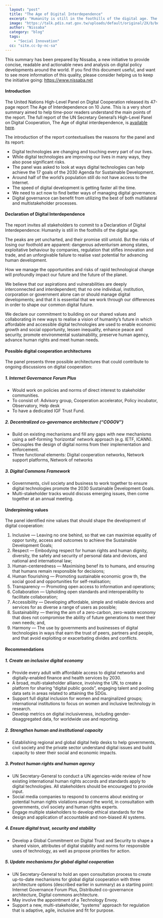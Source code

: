 ```yaml
---
  layout: "post"
  title: "The Age of Digital Interdependence"
  excerpt: "Humanity is still in the foothills of the digital age. The peaks are yet uncharted, and their promise still untold."
  image: "https://talk.pdis.nat.gov.tw/uploads/default/original/2X/b/bdb25714dbd3e9287ba64f5bea7ae75b3385edbf.jpeg"
  author: "Nissaba"
  category: "blog"
  tags: 
    - "Social Innovation"
  cc: "site.cc-by-nc-sa"
---
```



This summary has been prepared by Nissaba, a new initiative to provide concise, readable and actionable news and analysis on digital policy developments around the world. If you find this document useful, and want to see more information of this quality, please consider helping us to keep the initiative going: https://www.nissaba.net

#### Introduction

The United Nations High-Level Panel on Digital Cooperation released its 47-page report The Age of Interdependence on 10 June. This is a very short summary aimed to help time-poor readers understand the main points of the report. The full report of the UN Secretary General’s High-Level Panel on Digital Cooperation, The Age of digital interdependence, is [available here](https://digitalcooperation.org/wp-content/uploads/2019/06/digitalcooperation-report-for-web.pdf). 

The introduction of the report contextualises the reasons for the panel and its report:
* Digital technologies are changing and touching every part of our lives. 
* While digital technologies are improving our lives in many ways, they also pose significant risks. 
* The panel was asked to look at ways digital technologies can help achieve the 17 goals of the 2030 Agenda for Sustainable Development. 
* Around half of the world’s population still do not have access to the Internet. 
* The speed of digital development is getting faster all the time. 
* We need to act now to find better ways of managing digital governance.
* Digital governance can benefit from utilizing the best of both multilateral and multistakeholder processes. 

#### Declaration of Digital Interdependence 

The report invites all stakeholders to commit to a Declaration of Digital Interdependence: Humanity is still in the foothills of the digital age. 

The peaks are yet uncharted, and their promise still untold. But the risks of losing our foothold are apparent: dangerous adventurism among states, exploitative behaviour by companies, regulation that stifles innovation and trade, and an unforgivable failure to realise vast potential for advancing human development.

How we manage the opportunities and risks of rapid technological change will profoundly impact our future and the future of the planet.

We believe that our aspirations and vulnerabilities are deeply interconnected and interdependent; that no one individual, institution, corporation or government alone can or should manage digital developments; and that it is essential that we work through our differences in order to shape our common digital future. 

We declare our commitment to building on our shared values and collaborating in new ways to realise a vision of humanity’s future in which affordable and accessible digital technologies are used to enable economic growth and social opportunity, lessen inequality, enhance peace and security, promote environmental sustainability, preserve human agency, advance human rights and meet human needs. 

#### Possible digital cooperation architectures 

The panel presents three possible architectures that could contribute to ongoing discussions on digital cooperation: 

##### 1. Internet Governance Forum Plus
* Would work on policies and norms of direct interest to stakeholder communities. 
* To consist of: Advisory group, Cooperation accelerator, Policy incubator, Observatory, Help desk
* To have a dedicated IGF Trust Fund.

##### 2. Decentralized co-governance architecture (“COGOV”)
* Build on existing mechanisms and fill any gaps with new mechanisms using a self-forming ‘horizontal’ network approach (e.g. IETF, ICANN). 
* Decouples the design of digital norms from their implementation and enforcement. 
* Three functional elements: Digital cooperation networks, Network support platforms, Network of networks 

##### 3. Digital Commons Framework 
* Governments, civil society and business to work together to ensure digital technologies promote the 2030 Sustainable Development Goals.
* Multi-stakeholder tracks would discuss emerging issues, then come together at an annual meeting.

#### Underpinning values

The panel identified nine values that should shape the development of digital cooperation: 

1. Inclusive — Leaving no one behind, so that we can maximise equality of oppor tunity, access and outcomes to achieve the Sustainable Development Goals;
2. Respect — Embodying respect for human rights and human dignity, diversity, the safety and security of personal data and devices, and national and international law;
3. Human-centeredness — Maximising benef its to humans, and ensuring that humans remain responsible for decisions;
4. Human flourishing — Promoting sustainable economic grow th, the social good and opportunities for self-realisation;
5. Transparency — Promoting open access to information and operations;
6. Collaboration — Upholding open standards and interoperability to facilitate collaboration;
7. Accessibility — Developing affordable, simple and reliable devices and services for as diverse a range of users as possible;
8. Sustainability — thering the aim of a zero-carbon, zero-waste economy that does not compromise the ability of future generations to meet their own needs; and,
9. Harmony — The use by governments and businesses of digital technologies in ways that earn the trust of peers, partners and people, and that avoid exploiting or exacerbating divides and conflicts.

#### Recommendations

##### 1. Create an inclusive digital economy
* Provide every adult with affordable access to digital networks and digitally-enabled finance and health services by 2030.
* A broad, multi-stakeholder alliance, involving the UN, to create a platform for sharing “digital public goods”, engaging talent and pooling data sets in areas related to attaining the SDGs.
* Support full digital inclusion for women and marginalized groups; international institutions to focus on women and inclusive technology in research.
* Develop metrics on digital inclusiveness, including gender-disaggregated data, for worldwide use and reporting.

##### 2. Strengthen human and institutional capacity
* Establishing regional and global digital help desks to help governments, civil society and the private sector understand digital issues and build capacity to steer their social and economic impacts.

##### 3. Protect human rights and human agency
* UN Secretary-General to conduct a UN agencies-wide review of how existing international human rights accords and standards apply to digital technologies. All stakeholders should be encouraged to provide input.
* Social media companies to respond to concerns about existing or potential human rights violations around the world, in consultation with governments, civil society and human rights experts.
* Engage multiple stakeholders to develop ethical standards for the design and application of accountable and non-biased AI systems.

##### 4. Ensure digital trust, security and stability
* Develop a Global Commitment on Digital Trust and Security to shape a shared vision, attributes of digital stability and norms for responsible uses of technology, as well as propose priorities for action.

##### 5. Update mechanisms for global digital cooperation
* UN Secretary-General to hold an open consultation process to create up-to-date mechanisms for global digital cooperation with three architecture options (described earlier in summary) as a starting point: Internet Governance Forum Plus, Distributed co-governance architecture, Digital commons architecture.
* May involve the appointment of a Technology Envoy.
* Support a new, multi-stakeholder, “systems” approach for regulation that is adaptive, agile, inclusive and fit for purpose.
